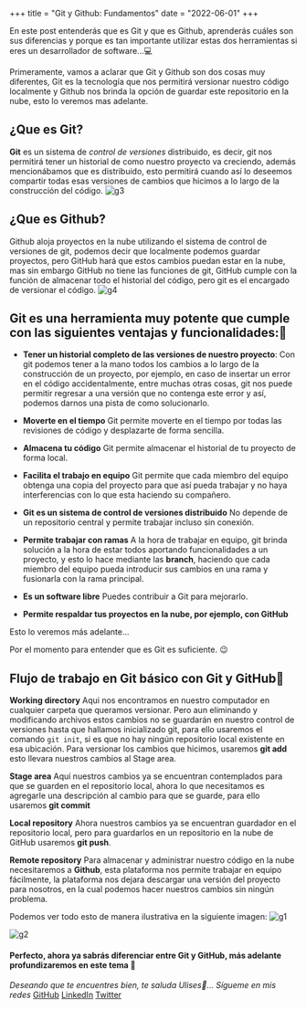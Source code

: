 +++
title = "Git y Github: Fundamentos"
date = "2022-06-01"
+++

En este post entenderás que es Git y que es Github, aprenderás cuáles son sus diferencias y porque es tan importante utilizar estas dos herramientas si eres un desarrollador de software...💻

<!--more-->
Primeramente, vamos a aclarar que Git y Github son dos cosas muy diferentes, Git es la tecnología que nos permitirá versionar nuestro código localmente y Github nos brinda la opción de guardar este repositorio en la nube, esto lo veremos mas adelante.

## ¿Que es Git?

**Git** es un sistema de *control de versiones* distribuido, es decir, git nos permitirá tener un historial de como nuestro proyecto va creciendo, además mencionábamos que es distribuido, esto permitirá cuando así lo deseemos compartir todas esas versiones de cambios que hicimos a lo largo de la construcción del código.
![g3](https://user-images.githubusercontent.com/99143567/171487829-8f345219-be97-4f5b-a23b-c09082c0a1e6.png)

## ¿Que es Github?
Github aloja proyectos en la nube utilizando el sistema de control de versiones de git, podemos decir que localmente podemos guardar proyectos, pero GitHub hará que estos cambios puedan estar en la nube, mas sin embargo GitHub no tiene las funciones de git, GitHub cumple con la función de almacenar todo el historial del código, pero git es el encargado de versionar el código.
![g4](https://user-images.githubusercontent.com/99143567/171487862-adefecad-4924-46d7-a90c-fbe6d4c3b232.png)

## Git es una herramienta muy potente que cumple con las siguientes ventajas y funcionalidades:🔨

- **Tener un historial completo de las versiones de nuestro proyecto**:
  Con git podemos tener a la mano todos los cambios a lo largo de la construcción de un proyecto, por ejemplo, en caso de insertar un error en el código accidentalmente, entre muchas otras cosas, git nos puede permitir regresar a una versión que no contenga este error y así, podemos darnos una pista de como solucionarlo.

- **Moverte en el tiempo**
Git permite moverte en el tiempo por todas las revisiones de código y desplazarte de forma sencilla.

- **Almacena tu código**
Git permite almacenar el historial de tu proyecto de forma local.

- **Facilita el trabajo en equipo**
Git permite que cada miembro del equipo obtenga una copia del proyecto para que así pueda trabajar y no haya interferencias con lo que esta haciendo su compañero.

- **Git es un sistema de control de versiones distribuido**
No depende de un repositorio central y permite trabajar incluso sin conexión.

- **Permite trabajar con ramas**
    A la hora de trabajar en equipo, git brinda solución a la hora de estar todos aportando funcionalidades a un proyecto, y esto lo hace mediante las **branch**, haciendo que cada miembro del equipo pueda introducir sus cambios en una rama y fusionarla con la rama principal.

- **Es un software libre**
Puedes contribuir a Git para mejorarlo.

- **Permite respaldar tus proyectos en la nube, por ejemplo, con GitHub**
  
Esto lo veremos más adelante...

Por el momento para entender que es Git es suficiente. 😉

## Flujo de trabajo en Git básico con Git y GitHub💱

**Working directory**
Aqui nos encontramos en nuestro computador en cualquier carpeta que queramos versionar.
Pero aun eliminando y modificando archivos estos cambios no se guardarán en nuestro control de versiones hasta que hallamos inicializado git, para ello usaremos el comando ``git init``, si es que no hay ningún repositorio local existente en esa ubicación.
Para versionar los cambios que hicimos, usaremos **git add** esto llevara nuestros cambios al Stage area.

**Stage area**
Aquí nuestros cambios ya se encuentran contemplados para que se guarden en el repositorio local, ahora lo que necesitamos es agregarle una descripción al cambio para que se guarde, para ello usaremos **git commit**

**Local repository**
Ahora nuestros cambios ya se encuentran guardador en el repositorio local, pero para guardarlos en un repositorio en la nube de GitHub usaremos **git push**.

**Remote repository**
Para almacenar y administrar nuestro código en la nube necesitaremos a **Github**, esta plataforma nos permite trabajar en equipo fácilmente, la plataforma nos dejara descargar una versión del proyecto para nosotros, en la cual podemos hacer nuestros cambios sin ningún problema.

Podemos ver todo esto de manera ilustrativa en la siguiente imagen:
![g1](https://user-images.githubusercontent.com/99143567/171487897-ce8ad44e-53d1-46f0-b525-410dedc7828c.png)

![g2](https://user-images.githubusercontent.com/99143567/171487923-3b816b53-6735-4266-af05-c1142e8bccb3.png)

#### Perfecto, ahora ya sabrás diferenciar entre Git y GitHub, más adelante profundizaremos en este tema 🚀

*Deseando que te encuentres bien, te saluda Ulises🤵...*
*Sígueme en mis redes*
[GitHub](https://github.com/UlisesOrnelasR)
[LinkedIn](https://www.linkedin.com/in/ulises-ornelas/)
[Twitter](https://twitter.com/UlisesOrnelass)
